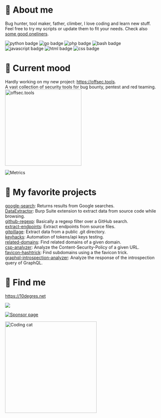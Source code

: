 
# 🧔 About me

Bug hunter, tool maker, father, climber, I love coding and learn new stuff.  
Feel free to try my scripts or update them to fit your needs.
Check also [some good oneliners](https://gist.github.com/gwen001).  
<p>
    <img src="https://img.shields.io/badge/-python-green" alt="python badge">
    <img src="https://img.shields.io/badge/-go-red" alt="go badge">
    <img src="https://img.shields.io/badge/-php-blue" alt="php badge">
    <img src="https://img.shields.io/badge/-bash-orange" alt="bash badge">
    <img src="https://img.shields.io/badge/-javascript-yellow" alt="javascript badge">
    <img src="https://img.shields.io/badge/-html-purple" alt="html badge">
    <img src="https://img.shields.io/badge/-css-pink" alt="css badge">
</p>

# 🥰 Current mood

Hardly working on my new project: https://offsec.tools.  
A vast collection of security tools for bug bounty, pentest and red teaming.  
<img src="https://offsec.tools/img/preview.png" alt="offsec.tools" width="250">

![Metrics](https://metrics.lecoq.io/gwen001?template=classic&base=header%2C%20activity%2C%20community%2C%20repositories%2C%20metadata&base.indepth=false&base.hireable=false&base.skip=false&config.timezone=Europe%2FParis)

# 💾 My favorite projects

[google-search](https://github.com/gwen001/google-search): Returns results from Google searches.  
[DataExtractor](https://github.com/gwen001/DataExtractor): Burp Suite extension to extract data from source code while browsing.  
[github-regexp](https://github.com/gwen001/github-regexp): Basically a regexp filter over a GitHub search.  
[extract-endpoints](https://github.com/gwen001/extract-endpoints): Extract endpoints from source files.  
[gitpillage](https://github.com/gwen001/gitpillage): Extract data from a public .git directory.  
[keyhacks](https://github.com/gwen001/keyhacks): Automation of tokens/api keys testing.  
[related-domains](https://github.com/gwen001/related-domains): Find related domains of a given domain.  
[csp-analyzer](https://github.com/gwen001/csp-analyzer): Analyze the Content-Security-Policy of a given URL.  
[favicon-hashtrick](https://github.com/gwen001/favicon-hashtrick): Find subdomains using a the favicon trick.  
[graphql-introspection-analyzer](https://github.com/gwen001/graphql-introspection-analyzer): Analyze the response of the introspection query of GraphQL.  


# 📧 Find me

https://10degres.net  

<a href="https://twitter.com/gwendallecoguic"><img src="https://img.shields.io/twitter/follow/gwendallecoguic.svg?logo=twitter"></a>

[![Sponsor page](https://raw.githubusercontent.com/gwen001/10degres_hugo/master/static/assets/img/github-sponsor.png)](https://github.com/sponsors/gwen001)

<img src="https://i.giphy.com/media/JIX9t2j0ZTN9S/giphy.webp" alt="Coding cat" width="300">
